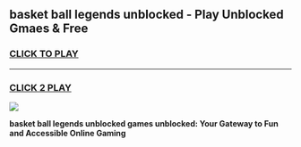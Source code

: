 
## basket ball legends unblocked - Play Unblocked Gmaes & Free
<h3>
<a href="https://news.freeplayer.one?title=basket_ball_legends_unblocked&ref=16F">CLICK TO PLAY</a></h3>
<hr>

<h3>
<a href="https://news.freeplayer.one?title=basket_ball_legends_unblocked&ref=16F">CLICK 2 PLAY</a>
  
</h3>

<a href="https://news.freeplayer.one?title=basket_ball_legends_unblocked&ref=16F/"><img src="https://clearcache.store/games.png"></a>


**basket ball legends unblocked games unblocked: Your Gateway to Fun and Accessible Online Gaming**
